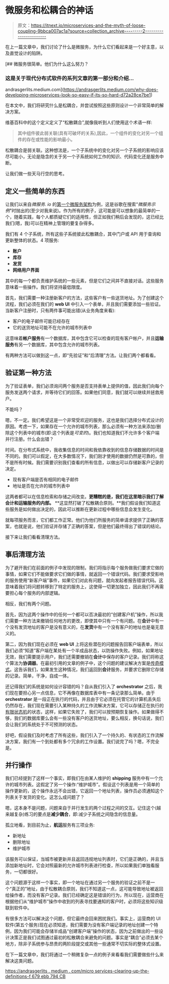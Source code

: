 # 微服务和松耦合的神话

> 原文：<https://itnext.io/microservices-and-the-myth-of-loose-coupling-9bbca007ac1a?source=collection_archive---------2----------------------->

在上一篇文章中，我们讨论了什么是微服务，为什么它们看起来是一个好主意，以及直觉设计的陷阱。

 [## 微服务很简单。他们为什么这么努力？

### 这是关于现代分布式软件的系列文章的第一部分和介绍…

andrasgerlits.medium.com](https://andrasgerlits.medium.com/why-does-developing-microservices-look-so-easy-if-its-so-hard-d72a28ce7be1) 

在本文中，我们将研究什么是松耦合，并尝试按照这些原则设计一个非常简单的解决方案。

维基百科中的这个定义定义了“松散耦合”,就像我听到人们使用这个术语一样:

> 其中组件彼此弱关联(具有可破坏的关系),因此，一个组件的变化对另一个组件的存在或性能的影响最小。

松散耦合是弱关联。这种想法是，一个子系统中的变化对另一个子系统的影响应该尽可能小，无论是隐含的关于另一个子系统如何工作的知识、代码变化还是服务中断。

让我们做一些天马行空的思考。

## 定义一些简单的东西

让我们以来自*微服务. io* 的[第一个微服务架构](https://microservices.io/patterns/microservices.html)为例，这是谷歌在搜索“*微服务示例*”时抛出的(至少对我来说)。作为所有的例子，这可能是可以想象的最简单的一个，随着实践，每个人都质疑它们的适用性，但正如我们稍后会发现的，这已经比我们(嗯，我)可以在精神上管理的要复杂得多。

我们有 4 个子系统，所有这些子系统彼此松散耦合，其中门户或 API 用于查询和更新整体的状态。4 项服务:

*   **账户**
*   **库存**
*   **发货**
*   **网络用户界面**

其中的每一个都负责维护系统的一些元素，但是它们之间并不直接对话。这些服务意味着一些操作。我们将坚持最低限度。

首先，我们需要一种注册新客户的方法，这些客户有一些送货地址。为了创建这个流程，我们必须在我们的 **web UI** 中引入一个表单，并且我们需要添加一些验证。当新客户注册时，只有两件事可能出错(从业务角度来看):

*   客户的电子邮件可能已经存在
*   它的送货地址可能不在允许的城市列表中

这意味着**帐户服务**有一个数据库，其中包含它可以检查的现有客户帐户，并且**运输服务**有另一个数据库，其中包含允许的城市列表。

有两种方法可以做到这一点，即“先验证”和“后清理”方法。让我们两个都看看。

## 验证第一种方法

为了验证表单，我们必须询问两个服务是否支持表单上提供的值，因此我们向每个服务发送两个请求，并等待它们的回答。如果他们同意，我们就可以继续并拯救用户。

不能吗？

嗯，不一定。我们希望这是一个非常受欢迎的服务，这也是我们选择分布式设计的原因。考虑一下，如果存在一个允许的城市列表，那么必须有一种方法来添加/删除这个列表中的城市(即:这个列表是*可变的*)。我们也知道我们不允许多个客户端并行注册。什么会出错？

时间。在分布式系统中，我收集信息的时间和我依靠收到的信息存储数据的时间是不同的。我们可以假定，在大多数情况下，我们刚才使用的数据仍然是可靠的，但不是所有时候。我们需要识别我们查看的所有信息，以做出可以存储新客户记录的决定。

*   现有客户端是否有相同的电子邮件
*   地址是否在允许的城市列表中

这两者都可以在信息检索和存储之间改变。**更糟糕的是，我们在这里暗示我们了解会计和运输服务的内部。** **这显然打破了松散耦合原则。**我们假设我们知道这些服务是如何做出决定的，因此可以推断在更新过程中哪些信息会发生变化。

就每项服务而言，它们都工作正常。他们为他们所服务的简单请求提供了正确的答案，也就是说，他们验证并存储了正确的答案，但是他们最终得出了错误的结论。

接下来让我们看看清理方法。

## 事后清理方法

为了避开我们在前面的例子中发现的限制，我们将指示每个服务做我们要求它做的事情，如果它们不能做要求它们做的事情，就返回一个错误代码。我们要求受影响的服务使用“新客户端”事件，如果它们对此有问题，就向发起者报告错误代码。这意味着我们将问题转移到了特定的服务上，这使得一切更加独立，因此我们不再需要担心每个服务的内部逻辑。

相反，我们有两个问题。

首先，因为这两个操作中的任何一个都可以否决最初的“创建客户机”操作，所以我们需要一种方法来撤销任何地方的更改，即使其中只有一个有问题。在**会计**中有一个没有发货地址的客户是没有意义的，在**发货**中有一个没有客户的地址也是毫无意义的。

第二，因为我们现在必须在 **web UI** 上将这些潜在的问题报告回客户端表单，所以我们必须“知道”客户端在某处有一个半成品状态，以防操作失败。例如，如果地址无效，我们需要提示用户，我们还需要撤销在**会计**中保存的客户记录。我们将称这个算法为**协调器**。在最初引用的文章的例子中，这个问题的建议解决方案是[传奇模式](https://microservices.io/patterns/data/saga.html)。这告诉我们，如果发生这种情况，我们返回到**会计**服务，并要求它删除它存储的记录。简单，干净，自成一体。

还记得我们的系统是如何设计容错的吗？自从我们引入了 **orchestrator** 之后，我们现在要担心另一点信息，它不再像在数据库表中有一条记录那么简单。由于 **orchestrator** 是一段正在执行的代码，并且由于它必须在托管它的计算机丢失后仍然存在，我们现在需要引入某种持久的工作流解决方案，它可以存储正在执行的[有限状态机](https://en.wikipedia.org/wiki/Finite-state_machine)的状态，这样，如果它失败了，我们可以按预期恢复操作。如果做得不够，我们的数据库要么会有一些没有客户的送货地址，要么相反，换句话说，我们会让我们的系统处于不可预测的状态。

好吧，假设我们及时考虑了所有这些，我们引入了一个持久的、有状态的工作流解决方案，我们有一个到处都有多个冗余的工作设置。我们说完了吗？嗯，不完全是。

## 并行操作

我们已经提到了这样一个事实，即我们在由某人维护的 **shipping** 服务中有一个允许的城市列表。这假定了另一个操作:“维护城市”。假设这个列表是用一个简单的操作更新的，这个操作永远不会出错，它返回一个地址列表，操作员必须通知这个列表关于发货的变化。这怎么成问题了？

嗯，这本身不是问题，问题来自于并行发生的两个过程之间的交互。记住这个(越来越复杂)练习的要点是**减少耦合**，即:减少子系统之间隐含的信息量。

孤立地看，到目前为止，**航运**服务有三项业务:

*   新地址
*   删除地址
*   维护城市

该服务可以保证，当城市被更新并且返回违规地址列表时，它们是正确的，并且当添加新地址时，它会对照最新的允许城市列表进行检查，所以如果我们单独看服务，一切都很好。

这个问题源于这样一个事实，即一个地址在通过另一个服务的验证之前不是一个“真正的”地址，由于松散耦合原则，我们不知道这一点，这可能导致地址被返回给操作者，而没有客户记录。我们已经确定这是错误的行为，所以现在，运营商在根据他们从“维护城市”操作中收到的列表寻找要通知的客户时，必须将这些知识级联到软件中。

有很多方法可以解决这个问题，但它最终会回来困扰我们。事实上，运营商的 UI 软件(第五个服务)现在必须知道，我们需要为没有客户端记录的地址创建一个特例，因为我们可能会存储半成品“创建客户端”操作的状态，因为之前做出的一些设计决策正是我们试图通过最初的松散耦合来避免的问题。事实是“耦合”必须去某个地方，除非子系统参与昂贵的两阶段提交或其他一些通常不切实际的整体式设置。

在下一篇文章中，我们将通过一个稍微复杂一点的例子来看看我们需要做些什么来解决这类问题。

[https://andrasgerlits . medium . com/micro services-clearing-up-the-definitions-f 679 ebb 794 CB](https://andrasgerlits.medium.com/microservices-clearing-up-the-definitions-f679ebb794cb)